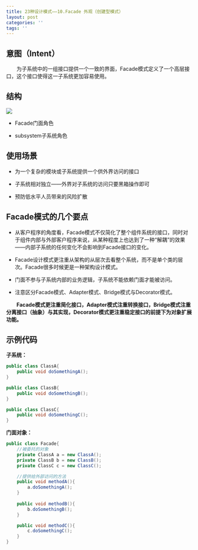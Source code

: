 ```yaml
---
title: 23种设计模式——10.Facade 外观（创建型模式）
layout: post
categories: ''
tags: ''
---
```

## 意图（Intent）

&emsp;&emsp;为子系统中的一组接口提供一个一致的界面，Facade模式定义了一个高层接口，这个接口使得这一子系统更加容易使用。

## 结构

![](https://i.imgur.com/Rt9flKe.jpg)  

- Facade门面角色

- subsystem子系统角色

## 使用场景

- 为一个复杂的模块或子系统提供一个供外界访问的接口

- 子系统相对独立——外界对子系统的访问只要黑箱操作即可

- 预防低水平人员带来的风险扩散

## Facade模式的几个要点

- 从客户程序的角度看，Facade模式不仅简化了整个组件系统的接口，同时对于组件内部与外部客户程序来说，从某种程度上也达到了一种“解耦”的效果——内部子系统的任何变化不会影响到Facade接口的变化。

- Facade设计模式更注重从架构的从层次去看整个系统，而不是单个类的层次。Facade很多时候更是一种架构设计模式。

- 门面不参与子系统内部的业务逻辑，子系统不能依赖门面才能被访问。

- 注意区分Facade模式、Adapter模式、Bridge模式与Decorator模式。

&emsp;&emsp;**Facade模式更注重简化接口，Adapter模式注重转换接口，Bridge模式注重分离接口（抽象）与其实现，Decorator模式更注重稳定接口的前提下为对象扩展功能。**

## 示例代码

**子系统：**
```java
public class ClassA{
	public void doSomethingA();
}

public class ClassB{
	public void doSomethingB();
}

public class ClassC{
	public void doSomethingC();
}
```
**门面对象：**
```java
public class Facade{
	//被委托的对象
	private ClassA a = new ClassA();
	private ClassB b = new ClassB();
	private ClassC c = new ClassC();

	//提供给外部访问的方法
	public void methodA(){
		a.doSomethingA();
	}
	
	public void methodB(){
		b.doSomethingB();
	}

	public void methodC(){
		c.doSomethingC();
	}
}
```